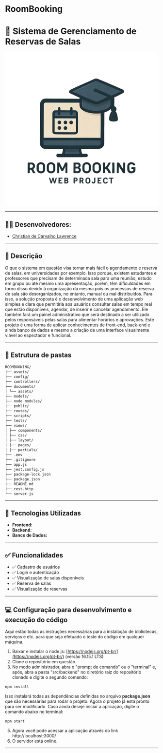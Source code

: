 # RoomBooking

# 📌 Sistema de Gerenciamento de Reservas de Salas

![Room Booking - Web Project](https://github.com/ChristianCLawr2nc2/Projeto-Individual---M2/blob/main/document/assets/Logo/logo.png)

---

## 👨‍🎓 Desenvolvedores: 

- <a href="https://www.linkedin.com/in/christian-de-carvalho-lawrence/">Christian de Carvalho Lawrence</a>

---

## 📝 Descrição

O que o sistema em questão visa tornar mais fácil o agendamento e reserva de salas, em universidades por exemplo. Isso porque, existem estudantes e professores que precisam de determinada sala para uma reunião, estudo em grupo ou até mesmo uma apresentação, porém, têm dificuldades em torno disso devido à organização da mesma pois os processos de reserva de sala são desorganizados, no entanto, manual ou mal distribuídos.
Para isso, a solução proposta é o desenvolvimento de uma aplicação web simples e clara que permitiria aos usuários consultar salas em tempo real que estão disponíveis, agendar, de inserir e cancelar agendamento. Ele também fará um painel administrativo que será destinado a ser utilizado pelos responsáveis pelas salas para alimentar horários e aprovações.
Este projeto é uma forma de aplicar conhecimentos de front-end, back-end e ainda banco de dados e mesmo a criação de uma interface visualmente viável ao espectador e funcional.

---

## 📁 Estrutura de pastas
```plaintext
ROOMBOOKING/
├── assets/
├── config/
├── controllers/
├── documents/
│ └── assets/
├── models/
├── node_modules/
├── public/
├── routes/
├── scripts/
├── tests/
├── views/
│ ├── components/
│ ├── css/
│ ├── layout/
│ ├── pages/
│ ├── partials/
├── .env
├── .gitignore
├── app.js
├── jest.config.js
├── package-lock.json
├── package.json
├── README.md
├── rest.http
└── server.js
```
---

## 🚀 Tecnologias Utilizadas
- **Frontend:** 
- **Backend:** 
- **Banco de Dados:** 

---

## ✅ Funcionalidades
- ✅ Cadastro de usuários
- ✅ Login e autenticação
- ✅ Visualização de salas disponíveis
- ✅ Reserva de salas
- ✅ Visualização de reservas

---

## 💻 Configuração para desenvolvimento e execução do código

Aqui estão todas as instruções necessárias para a instalação de bibliotecas, serviços e etc. para que seja efetuado o teste do código em qualquer máquina.

1. Baixar e instalar o node.js: [https://nodejs.org/pt-br/](https://nodejs.org/pt-br/) (versão 16.15.1 LTS)
2. Clone o repositório em questão.
3. No modo administrador, abra o "prompt de comando" ou o "terminal" e, após, abra a pasta "src/backend" no diretório raiz do repositório clonado e digite o segundo comando:

```sh
npm install
```

Isso instalará todas as dependências definidas no arquivo <b>package.json</b> que são necessárias para rodar o projeto. Agora o projeto já está pronto para ser modificado. Caso ainda deseje iniciar a aplicação, digite o comando abaixo no terminal:

```sh
npm start
```
5. Agora você pode acessar a aplicação através do link http://localhost:3000/
6. O servidor está online.

---
